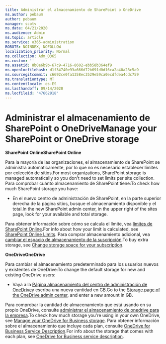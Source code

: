 ```yaml
---
title: Administrar el almacenamiento de SharePoint o OneDrive
ms.author: pebaum
author: pebaum
manager: scotv
ms.date: 04/21/2020
ms.audience: Admin
ms.topic: article
ms.service: o365-administration
ROBOTS: NOINDEX, NOFOLLOW
localization_priority: Normal
ms.collection: Adm_O365
ms.custom: ''
ms.assetid: 8b0e6b9b-67c9-4716-8602-ebb58b364ef9
ms.openlocfilehash: d1f34740e93a666d72b691d0d16ca2a40a28c5a9
ms.sourcegitcommit: c6692ce0fa1358ec3529e59ca0ecdfdea4cdc759
ms.translationtype: MT
ms.contentlocale: es-ES
ms.lasthandoff: 09/14/2020
ms.locfileid: "47662918"
---
```

# <a name="manage-your-sharepoint-or-onedrive-storage"></a><span data-ttu-id="ff090-102">Administrar el almacenamiento de SharePoint o OneDrive</span><span class="sxs-lookup"><span data-stu-id="ff090-102">Manage your SharePoint or OneDrive storage</span></span>

 <span data-ttu-id="ff090-103">**SharePoint Online**</span><span class="sxs-lookup"><span data-stu-id="ff090-103">**SharePoint Online**</span></span>
  
<span data-ttu-id="ff090-104">Para la mayoría de las organizaciones, el almacenamiento de SharePoint se administra automáticamente, por lo que no es necesario establecer límites por colección de sitios.</span><span class="sxs-lookup"><span data-stu-id="ff090-104">For most organizations, SharePoint storage is managed automatically so you don't need to set limits per site collection.</span></span> <span data-ttu-id="ff090-105">Para comprobar cuánto almacenamiento de SharePoint tiene:</span><span class="sxs-lookup"><span data-stu-id="ff090-105">To check how much SharePoint storage you have:</span></span>
  
- <span data-ttu-id="ff090-106">En el nuevo centro de administración de SharePoint, en la parte superior derecha de la página sitios, busque el almacenamiento disponible y el total.</span><span class="sxs-lookup"><span data-stu-id="ff090-106">In the new SharePoint admin center, in the upper right of the sites page, look for your available and total storage.</span></span>
    
<span data-ttu-id="ff090-107">Para obtener información sobre cómo se calcula el límite, vea [límites de SharePoint Online](https://go.microsoft.com/fwlink/p/?LinkID=856113).</span><span class="sxs-lookup"><span data-stu-id="ff090-107">For info about how your limit is calculated, see [SharePoint Online Limits](https://go.microsoft.com/fwlink/p/?LinkID=856113).</span></span> <span data-ttu-id="ff090-108">Para comprar almacenamiento adicional, vea [cambiar el espacio de almacenamiento de la suscripción](https://go.microsoft.com/fwlink/?linkid=866428).</span><span class="sxs-lookup"><span data-stu-id="ff090-108">To buy extra storage, see [Change storage space for your subscription](https://go.microsoft.com/fwlink/?linkid=866428).</span></span>
  
 <span data-ttu-id="ff090-109">**OneDrive**</span><span class="sxs-lookup"><span data-stu-id="ff090-109">**OneDrive**</span></span>
  
<span data-ttu-id="ff090-110">Para cambiar el almacenamiento predeterminado para los usuarios nuevos y existentes de OneDrive:</span><span class="sxs-lookup"><span data-stu-id="ff090-110">To change the default storage for new and existing OneDrive users:</span></span>
  
- <span data-ttu-id="ff090-111">Vaya a la [Página almacenamiento del centro de administración de OneDrive](https://admin.onedrive.com/?v=StorageSettings)y escriba una nueva cantidad en GB.</span><span class="sxs-lookup"><span data-stu-id="ff090-111">Go to the [Storage page of the OneDrive admin center](https://admin.onedrive.com/?v=StorageSettings), and enter a new amount in GB.</span></span>
    
<span data-ttu-id="ff090-112">Para comprobar la cantidad de almacenamiento que está usando en su propio OneDrive, consulte [administrar el almacenamiento de onedrive para la empresa](https://go.microsoft.com/fwlink/?linkid=866429).</span><span class="sxs-lookup"><span data-stu-id="ff090-112">To check how much storage you're using in your own OneDrive, see [Manage your OneDrive for Business storage](https://go.microsoft.com/fwlink/?linkid=866429).</span></span> <span data-ttu-id="ff090-113">Para obtener información sobre el almacenamiento que incluye cada plan, consulte [OneDrive for Business Service Description](https://go.microsoft.com/fwlink/p/?LinkID=826071).</span><span class="sxs-lookup"><span data-stu-id="ff090-113">For info about the storage that comes with each plan, see [OneDrive for Business service description](https://go.microsoft.com/fwlink/p/?LinkID=826071).</span></span>
  

